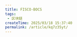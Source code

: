 ```yaml
---
title: FISCO-BOCS
tags:
 - 区块链
createTime: 2025/03/18 15:37:40
permalink: /article/kq7z35yt/
---
```

